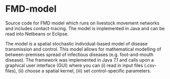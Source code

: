 # FMD-model
Source code for FMD model which runs on livestock movement networks and includes contact-tracing.
The model is implemented in Java and can be read into Netbeans or Eclipse.


The model is a spatial stochastic individual-based model of disease transmission and control. This model allows for mathematical modelling of between-premises spread of infectious diseases (e.g. foot-and-mouth disease). The framework was implemented in Java 7.1 and calls upon a graphical user interface (GUI) where you can (i) read in input files (.csv-files), 
(ii) choose a spatial kernel, (iii) set control-specific parameters.
